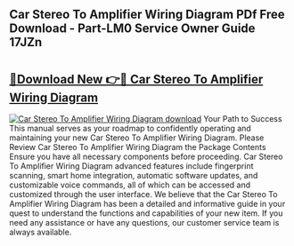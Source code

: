 ## Car Stereo To Amplifier Wiring Diagram PDf Free Download - Part-LM0 Service Owner Guide 17JZn

# <h2><a href="http://dfqw2v.blite.top/?on=Car+Stereo+To+Amplifier+Wiring+Diagram">🔗Download New 👉🔴 Car Stereo To Amplifier Wiring Diagram</a></h2>

[![Car Stereo To Amplifier Wiring Diagram download](https://i.imgur.com/lujVjoI.png)](http://dfqw2v.blite.top/?on=Car+Stereo+To+Amplifier+Wiring+Diagram)
Your Path to Success This manual serves as your roadmap to confidently operating and maintaining your new Car Stereo To Amplifier Wiring Diagram. Please Review Car Stereo To Amplifier Wiring Diagram the Package Contents Ensure you have all necessary components before proceeding. Car Stereo To Amplifier Wiring Diagram advanced features include fingerprint scanning, smart home integration, automatic software updates, and customizable voice commands, all of which can be accessed and customized through the user interface. We believe that the Car Stereo To Amplifier Wiring Diagram has been a detailed and informative guide in your quest to understand the functions and capabilities of your new item. If you need any assistance or have any questions, our customer service team is always available.
